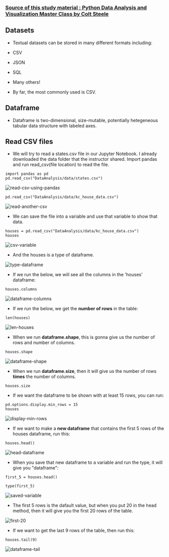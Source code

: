 ### [Source of this study material : Python Data Analysis and Visualization Master Class by Colt Steele](https://www.udemy.com/course/python-data-analysis-visualization/)


## Datasets

- Textual datasets can be stored in many different formats including:

* CSV

* JSON

* SQL

* Many others!

- By far, the most commonly used is CSV.


## Dataframe

- Dataframe is two-dimensional, size-mutable, potentially hetegeneous tabular data structure with labeled axes.


## Read CSV files

- We will try to read a states.csv file in our Jupyter Notebook. I already downloaded the data folder that the instructor shared. Import pandas and run read_csv(file location) to read the file.


```
import pandas as pd
pd.read_csv("DataAnalysis/data/states.csv")
```


![read-csv-using-pandas](/pictures/python/dataframes/read-csv.PNG "read csv using pandas")


```
pd.read_csv("DataAnalysis/data/kc_house_data.csv")
```


![read-another-csv](/pictures/python/dataframes/read-another-csv.PNG "read another csv")


- We can save the file into a variable and use that variable to show that data.


```
houses = pd.read_csv("DataAnalysis/data/kc_house_data.csv")
houses
```


![csv-variable](/pictures/python/dataframes/csv-variable.PNG "csv variable")


- And the houses is a type of dataframe.


![type-dataframe](/pictures/python/dataframes/dataframe-type.PNG "dataframe type")



- If we run the below, we will see all the columns in the 'houses' dataframe:


```
houses.columns
```


![dataframe-columns](/pictures/python/dataframes/dataframe-columns.PNG "dataframe columns")


- If we run the below, we get the **number of rows** in the table:


```
len(houses)
```

![len-houses](/pictures/python/dataframes/len-houses.PNG "len houses")


- When we run **dataframe.shape**, this is gonna give us the number of rows and number of columns.


```
houses.shape
```


![dataframe-shape](/pictures/python/dataframes/dataframe-shape.PNG "dataframe shape")


- When we run **dataframe.size**, then it will give us the number of rows **times** the number of columns.


```
houses.size
```

- If we want the dataframe to be shown with at least 15 rows, you can run:


```
pd.options.display.min_rows = 15
houses
```


![display-min-rows](/pictures/python/dataframes/display-min-rows.PNG "display min rows")


- If we want to make a **new dataframe** that contains the first 5 rows of the houses dataframe, run this:


```
houses.head()
```


![head-dataframe](/pictures/python/dataframes/head-dataframe.PNG "dataframe head")


- When you save that new dataframe to a variable and run the type, it will give you "dataframe":


```
first_5 = houses.head()

type(first_5)
```

![saved-variable](/pictures/python/dataframes/saved-variable.PNG "saved variable")


- The first 5 rows is the dafault value, but when you put 20 in the head method, then it will give you the first 20 rows of the table.


![first-20](/pictures/python/dataframes/first_20.PNG "first 20")


- If we want to get the last 9 rows of the table, then run this:


```
houses.tail(9)
```

![dataframe-tail](/pictures/python/dataframes/dataframe-tail.PNG "dataframe tail")






